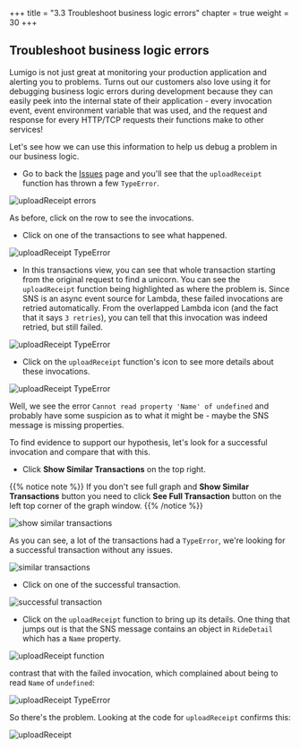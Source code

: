 +++
title = "3.3 Troubleshoot business logic errors"
chapter = true
weight = 30
+++

## Troubleshoot business logic errors

Lumigo is not just great at monitoring your production application and alerting you to problems. Turns out our customers also love using it for debugging business logic errors during development because they can easily peek into the internal state of their application - every invocation event, event environment variable that was used, and the request and response for every HTTP/TCP requests their functions make to other services!

Let's see how we can use this information to help us debug a problem in our business logic.

* Go to back the [Issues](https://platform.lumigo.io/issues) page and you'll see that the `uploadReceipt` function has thrown a few `TypeError`.

![uploadReceipt errors](/images/mod03-lumigo-uploadReceipt.png)

As before, click on the row to see the invocations.

* Click on one of the transactions to see what happened.

![uploadReceipt TypeError](/images/mod03-lumigo-uploadReceipt-errors.png)

* In this transactions view, you can see that whole transaction starting from the original request to find a unicorn. You can see the `uploadReceipt` function being highlighted as where the problem is. Since SNS is an async event source for Lambda, these failed invocations are retried automatically. From the overlapped Lambda icon (and the fact that it says `3 retries`), you can tell that this invocation was indeed retried, but still failed.

![uploadReceipt TypeError](/images/mod03-lumigo-uploadReceipt-transaction.png)

* Click on the `uploadReceipt` function's icon to see more details about these invocations.

![uploadReceipt TypeError](/images/mod03-lumigo-uploadReceipt-transaction-invocation.png)

Well, we see the error `Cannot read property 'Name' of undefined` and probably have some suspicion as to what it might be - maybe the SNS message is missing properties.

To find evidence to support our hypothesis, let's look for a successful invocation and compare that with this.

* Click **Show Similar Transactions** on the top right.

{{% notice note %}}
If you don't see full graph and **Show Similar Transactions** button you need to click **See Full Transaction** button on the left top corner of the graph window.
{{% /notice %}}

![show similar transactions](/images/mod03-lumigo-show-similar-transactions.png)

As you can see, a lot of the transactions had a `TypeError`, we're looking for a successful transaction without any issues.

![similar transactions](/images/mod03-lumigo-show-similar-transactions-successful.png)

* Click on one of the successful transaction.

![successful transaction](/images/mod03-lumigo-uploadReceipt-successful.png)

* Click on the `uploadReceipt` function to bring up its details. One thing that jumps out is that the SNS message contains an object in `RideDetail` which has a `Name` property.

![uploadReceipt function](/images/mod03-lumigo-uploadReceipt-invocation-successful.png)

contrast that with the failed invocation, which complained about being to read `Name` of `undefined`:

![uploadReceipt TypeError](/images/mod03-lumigo-uploadReceipt-transaction-invocation.png)

So there's the problem. Looking at the code for `uploadReceipt` confirms this:

![uploadReceipt](/images/mod03-lumigo-uploadReceipt-error.png)

